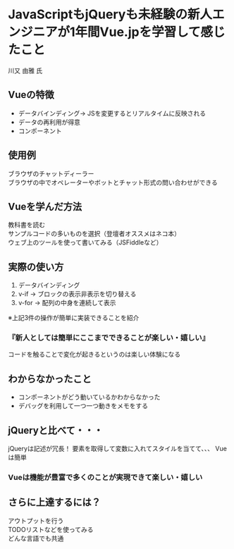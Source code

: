 # JavaScriptもjQueryも未経験の新人エンジニアが1年間Vue.jpを学習して感じたこと
川又 由雅 氏

## Vueの特徴
* データバインディング-> JSを変更するとリアルタイムに反映される  
* データの再利用が得意  
* コンポーネント

## 使用例
ブラウザのチャットディーラー  
ブラウザの中でオペレーターやボットとチャット形式の問い合わせができる

## Vueを学んだ方法
教科書を読む  
サンプルコードの多いものを選択（登壇者オススメはネコ本）  
ウェブ上のツールを使って書いてみる（JSFiddleなど）

## 実際の使い方
1. データバインディング  
2. v-if -> ブロックの表示非表示を切り替える  
3. v-for -> 配列の中身を連続して表示  

※上記3件の操作が簡単に実装できることを紹介

### 『新人としては簡単にここまでできることが楽しい・嬉しい』
コードを触ることで変化が起きるというのは楽しい体験になる

## わからなかったこと
* コンポーネントがどう動いているかわからなかった
* デバッグを利用して一つ一つ動きをメモをする

## jQueryと比べて・・・
jQueryは記述が冗長！
要素を取得して変数に入れてスタイルを当てて、、、
Vueは簡単

### Vueは機能が豊富で多くのことが実現できて楽しい・嬉しい

## さらに上達するには？
アウトプットを行う  
TODOリストなどを使ってみる  
どんな言語でも共通